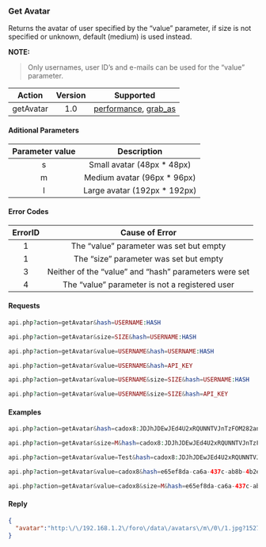 

### Get Avatar
Returns the avatar of user specified by the “value” parameter, if size is not specified or unknown, default (medium) is used instead.

**NOTE:**
> Only usernames, user ID’s and e-mails can be used for the “value” parameter.

| Action | Version | Supported |
| :-: | :-: | :-: |
| getAvatar | 1.0 | <a href="#per">performance</a>, <a href="#grab">grab_as</a> |

#### Aditional Parameters

| Parameter value | Description |
| :-: | :-: |
| s | Small avatar (48px * 48px) |
| m | Medium avatar (96px * 96px) |
| l | Large avatar (192px * 192px) |

#### Error Codes

| ErrorID | Cause of Error |
| :-: | :-: |
| 1 | The “value” parameter was set but empty |
| 1 | The “size” parameter was set but empty |
| 3 | Neither of the “value” and “hash” parameters were set |
| 4 | The “value” parameter is not a registered user |

#### Requests
```php
api.php?action=getAvatar&hash=USERNAME:HASH
```
```php
api.php?action=getAvatar&size=SIZE&hash=USERNAME:HASH
```
```php
api.php?action=getAvatar&value=USERNAME&hash=USERNAME:HASH
```
```php
api.php?action=getAvatar&value=USERNAME&hash=API_KEY
```
```php
api.php?action=getAvatar&value=USERNAME&size=SIZE&hash=USERNAME:HASH
```
```php
api.php?action=getAvatar&value=USERNAME&size=SIZE&hash=API_KEY
```
#### Examples
```php
api.php?action=getAvatar&hash=cadox8:JDJhJDEwJEd4U2xRQUNNTVJnTzFOM282anZYd08wRk1DTC52NFJtYWtDVHZaNHo1SUZvR0hzUVpLTkU2
```
```php
api.php?action=getAvatar&size=M&hash=cadox8:JDJhJDEwJEd4U2xRQUNNTVJnTzFOM282anZYd08wRk1DTC52NFJtYWtDVHZaNHo1SUZvR0hzUVpLTkU2
```
```php
api.php?action=getAvatar&value=Test&hash=cadox8:JDJhJDEwJEd4U2xRQUNNTVJnTzFOM282anZYd08wRk1DTC52NFJtYWtDVHZaNHo1SUZvR0hzUVpLTkU2
```
```php
api.php?action=getAvatar&value=cadox8&hash=e65ef8da-ca6a-437c-ab8b-4b2e9e86cd10
```
```php
api.php?action=getAvatar&value=cadox8&size=M&hash=e65ef8da-ca6a-437c-ab8b-4b2e9e86cd10
```

#### Reply
```json
{
  "avatar":"http:\/\/192.168.1.2\/foro\/data\/avatars\/m\/0\/1.jpg?152768795"
}
```
